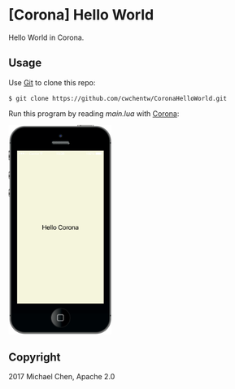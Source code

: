 # [Corona] Hello World

Hello World in Corona.

## Usage

Use [Git](https://git-scm.com/) to clone this repo:

```
$ git clone https://github.com/cwchentw/CoronaHelloWorld.git
```

Run this program by reading *main.lua* with [Corona](https://coronalabs.com/product/):

<img src="images/helloworld.png" alt="Hello World in Corona" style="width: 40%;">

## Copyright

2017 Michael Chen, Apache 2.0